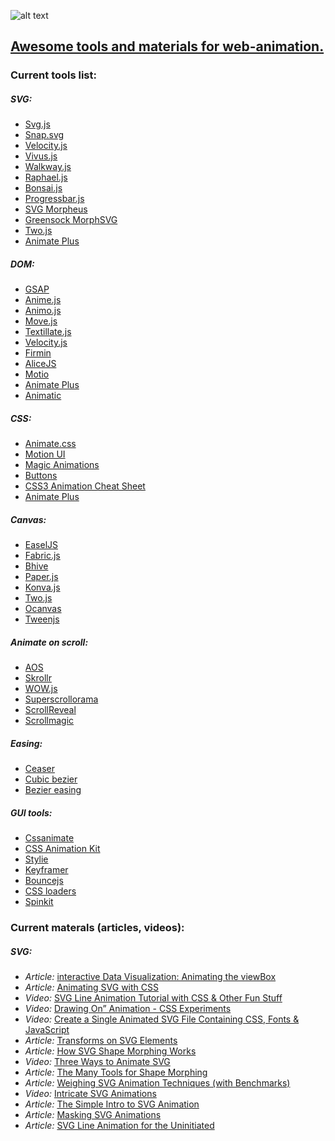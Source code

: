 ![alt text](https://github.com/web-animation/web-animation.github.io/blob/master/assets/images/header.png)

## [Awesome tools and materials for web-animation.](https://web-animation.github.io/)

### Current tools list:

##### SVG:
 * [Svg.js](http://svgjs.com)
 * [Snap.svg](http://snapsvg.io)
 * [Velocity.js](http://velocityjs.org)
 * [Vivus.js](http://maxwellito.github.io/vivus)
 * [Walkway.js](https://connoratherton.com/walkway)
 * [Raphael.js](http://dmitrybaranovskiy.github.io/raphael)
 * [Bonsai.js](http://bonsaijs.org)
 * [Progressbar.js](http://kimmobrunfeldt.github.io/progressbar.js)
 * [SVG Morpheus](http://alexk111.github.io/SVG-Morpheus)
 * [Greensock MorphSVG](https://greensock.com/morphSVG)
 * [Two.js](https://two.js.org)
 * [Animate Plus](https://github.com/bendc/animateplus)
 
##### DOM:
 * [GSAP](https://greensock.com)
 * [Anime.js](http://anime-js.com)
 * [Animo.js](https://animo.js.org)
 * [Move.js](http://visionmedia.github.io/move.js)
 * [Textillate.js](http://textillate.js.org)
 * [Velocity.js](http://velocityjs.org)
 * [Firmin](http://extralogical.net/projects/firmin)
 * [AliceJS](http://blackberry.github.io/Alice)
 * [Motio](http://darsa.in/motio)
 * [Animate Plus](https://github.com/bendc/animateplus)
 * [Animatic](http://lvivski.com/animatic)
 
##### CSS:
 * [Animate.css](https://daneden.github.io/animate.css)
 * [Motion UI](http://zurb.com/playground/motion-ui)
 * [Magic Animations](https://minimamente.com/example/magic_animations)
 * [Buttons](http://unicorn-ui.com/buttons)
 * [CSS3 Animation Cheat Sheet](http://www.justinaguilar.com/animations)
 * [Animate Plus](https://github.com/bendc/animateplus)
 
##### Canvas:
 * [EaselJS](http://www.createjs.com/easeljs)
 * [Fabric.js](http://fabricjs.com)
 * [Bhive](http://www.bhivecanvas.com)
 * [Paper.js](http://paperjs.org/features)
 * [Konva.js](https://konvajs.github.io)
 * [Two.js](https://two.js.org)
 * [Ocanvas](http://ocanvas.org/)
 * [Tweenjs](http://www.createjs.com/tweenjs)

##### Animate on scroll:
 * [AOS](https://michalsnik.github.io/aos)
 * [Skrollr](http://prinzhorn.github.io/skrollr)
 * [WOW.js](http://mynameismatthieu.com/WOW)
 * [Superscrollorama](http://johnpolacek.github.io/superscrollorama)
 * [ScrollReveal](https://scrollrevealjs.org)
 * [Scrollmagic](http://scrollmagic.io)

##### Easing:
 * [Ceaser](https://matthewlein.com/ceaser/)
 * [Cubic bezier](http://cubic-bezier.com)
 * [Bezier easing](https://github.com/gre/bezier-easing)

##### GUI tools:
 * [Cssanimate](http://cssanimate.com)
 * [CSS Animation Kit](http://angrytools.com/css/animation)
 * [Stylie](http://jeremyckahn.github.io/stylie)
 * [Keyframer](http://alexberg.in/keyframer)
 * [Bouncejs](http://bouncejs.com)
 * [CSS loaders](https://projects.lukehaas.me/css-loaders)
 * [Spinkit](http://tobiasahlin.com/spinkit)


### Current materals (articles, videos):

##### SVG:
 * *Article:* [interactive Data Visualization: Animating the viewBox](https://css-tricks.com/interactive-data-visualization-animating-viewbox/)
 * *Article:* [Animating SVG with CSS](https://css-tricks.com/animating-svg-css/)
 * *Video:* [SVG Line Animation Tutorial with CSS & Other Fun Stuff](https://www.youtube.com/watch?v=XBdbgD2BaEI)
 * *Video:* [Drawing On” Animation - CSS Experiments](https://www.youtube.com/watch?v=FGblL4QHrAw)
 * *Video:* [Create a Single Animated SVG File Containing CSS, Fonts & JavaScript](https://www.youtube.com/watch?v=S6P_N2JWSrc)
 * *Article:* [Transforms on SVG Elements](https://css-tricks.com/transforms-on-svg-elements/)
 * *Article:* [How SVG Shape Morphing Works](https://css-tricks.com/svg-shape-morphing-works/)
 * *Video:* [Three Ways to Animate SVG](https://css-tricks.com/video-screencasts/135-three-ways-animate-svg/)
 * *Article:* [The Many Tools for Shape Morphing](https://css-tricks.com/many-tools-shape-morphing/)
 * *Article:* [Weighing SVG Animation Techniques (with Benchmarks)](https://css-tricks.com/weighing-svg-animation-techniques-benchmarks/)
 * *Video:* [Intricate SVG Animations](https://www.youtube.com/watch?v=wc8ovZZ78SY)
 * *Article:* [The Simple Intro to SVG Animation](https://davidwalsh.name/svg-animation)
 * *Article:* [Masking SVG Animations](https://medium.com/@gordonnl/stylised-line-animations-ded23320ffe5)
 * *Article:* [SVG Line Animation for the Uninitiated](https://medium.com/bitmatica-lab/svg-line-animation-for-the-uninitiated-5a65d91c6044)